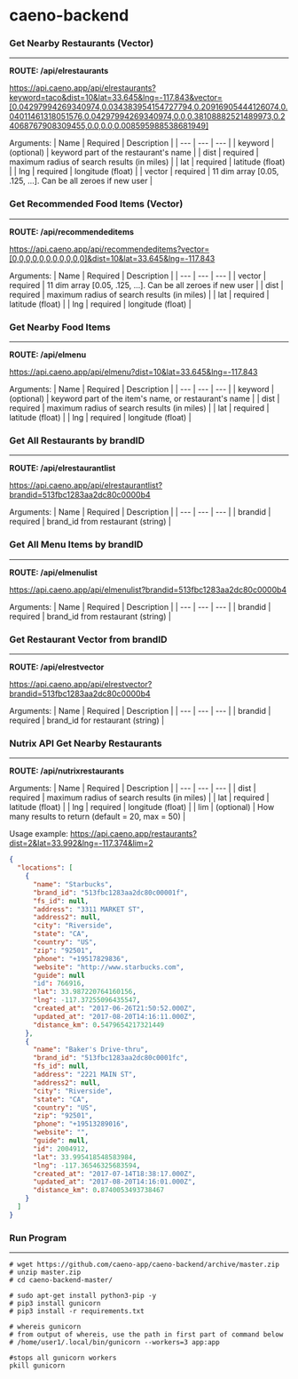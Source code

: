 # caeno-backend

### Get Nearby Restaurants (Vector)
--------------------------
**ROUTE: /api/elrestaurants**

https://api.caeno.app/api/elrestaurants?keyword=taco&dist=10&lat=33.645&lng=-117.843&vector=[0.04297994269340974,0.034383954154727794,0.20916905444126074,0.04011461318051576,0.04297994269340974,0.0,0.38108882521489973,0.24068767908309455,0.0,0.0,0.008595988538681949]

Arguments:
| Name | Required | Description |
| --- | --- | --- |
| keyword | (optional) | keyword part of the restaurant's name |
| dist | required | maximum radius of search results (in miles) |
| lat | required | latitude (float) |
| lng | required | longitude (float) |
| vector | required | 11 dim array [0.05, .125, ...]. Can be all zeroes if new user |


### Get Recommended Food Items (Vector)
-------------------------
**ROUTE: /api/recommendeditems**

https://api.caeno.app/api/recommendeditems?vector=[0,0,0,0,0,0,0,0,0,0,0]&dist=10&lat=33.645&lng=-117.843

Arguments:
| Name | Required | Description |
| --- | --- | --- |
| vector | required | 11 dim array [0.05, .125, ...]. Can be all zeroes if new user |
| dist | required | maximum radius of search results (in miles) |
| lat | required | latitude (float) |
| lng | required | longitude (float) |


### Get Nearby Food Items
-------------------------
**ROUTE: /api/elmenu**

https://api.caeno.app/api/elmenu?dist=10&lat=33.645&lng=-117.843

Arguments:
| Name | Required | Description |
| --- | --- | --- |
| keyword | (optional) | keyword part of the item's name, or restaurant's name |
| dist | required | maximum radius of search results (in miles) |
| lat | required | latitude (float) |
| lng | required | longitude (float) |


### Get All Restaurants by brandID
---------------------------------
**ROUTE: /api/elrestaurantlist**

https://api.caeno.app/api/elrestaurantlist?brandid=513fbc1283aa2dc80c0000b4

Arguments:
| Name | Required | Description |
| --- | --- | --- |
| brandid | required | brand_id from restaurant (string) |


### Get All Menu Items by brandID
---------------------------------
**ROUTE: /api/elmenulist**

https://api.caeno.app/api/elmenulist?brandid=513fbc1283aa2dc80c0000b4

Arguments:
| Name | Required | Description |
| --- | --- | --- |
| brandid | required | brand_id from restaurant (string) |


### Get Restaurant Vector from brandID
---------------------------------
**ROUTE: /api/elrestvector**

https://api.caeno.app/api/elrestvector?brandid=513fbc1283aa2dc80c0000b4

Arguments:
| Name | Required | Description |
| --- | --- | --- |
| brandid | required | brand_id for restaurant (string) |


### Nutrix API Get Nearby Restaurants
---------------------------------
**ROUTE: /api/nutrixrestaurants**

Arguments:
| Name | Required | Description |
| --- | --- | --- |
| dist | required | maximum radius of search results (in miles) |
| lat | required | latitude (float) |
| lng | required | longitude (float) |
| lim | (optional) | How many results to return (default = 20, max = 50) |

Usage example:
https://api.caeno.app/restaurants?dist=2&lat=33.992&lng=-117.374&lim=2

```json
{
  "locations": [
    {
      "name": "Starbucks",
      "brand_id": "513fbc1283aa2dc80c00001f",
      "fs_id": null,
      "address": "3311 MARKET ST",
      "address2": null,
      "city": "Riverside",
      "state": "CA",
      "country": "US",
      "zip": "92501",
      "phone": "+19517829836",
      "website": "http://www.starbucks.com",
      "guide": null
      "id": 766916,
      "lat": 33.987220764160156,
      "lng": -117.37255096435547,
      "created_at": "2017-06-26T21:50:52.000Z",
      "updated_at": "2017-08-20T14:16:11.000Z",
      "distance_km": 0.5479654217321449
    },
    {
      "name": "Baker's Drive-thru",
      "brand_id": "513fbc1283aa2dc80c0001fc",
      "fs_id": null,
      "address": "2221 MAIN ST",
      "address2": null,
      "city": "Riverside",
      "state": "CA",
      "country": "US",
      "zip": "92501",
      "phone": "+19513289016",
      "website": "",
      "guide": null,
      "id": 2004912,
      "lat": 33.995418548583984,
      "lng": -117.36546325683594,
      "created_at": "2017-07-14T18:38:17.000Z",
      "updated_at": "2017-08-20T14:16:01.000Z",
      "distance_km": 0.8740053493738467
    }
  ]
}
```

### Run Program
-----------------------
```
# wget https://github.com/caeno-app/caeno-backend/archive/master.zip
# unzip master.zip
# cd caeno-backend-master/

# sudo apt-get install python3-pip -y
# pip3 install gunicorn
# pip3 install -r requirements.txt

# whereis gunicorn
# from output of whereis, use the path in first part of command below
# /home/user1/.local/bin/gunicorn --workers=3 app:app

#stops all gunicorn workers
pkill gunicorn
```
